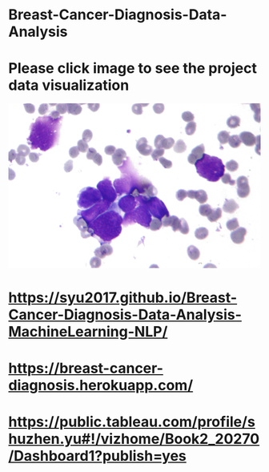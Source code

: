# Breast-Cancer-Diagnosis-Data-Analysis
# Please click image to see the project data visualization

<a href="https://syu2017.github.io/Breast-Cancer-Diagnosis-Data-Analysis-MachineLearning-NLP" target="_blank"><img src="./image/dataset-image.jpg" alt="dataset-image"></a>

# https://syu2017.github.io/Breast-Cancer-Diagnosis-Data-Analysis-MachineLearning-NLP/

# https://breast-cancer-diagnosis.herokuapp.com/

# https://public.tableau.com/profile/shuzhen.yu#!/vizhome/Book2_20270/Dashboard1?publish=yes

